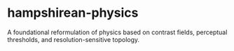 # hampshirean-physics
A foundational reformulation of physics based on contrast fields, perceptual thresholds, and resolution-sensitive topology.
